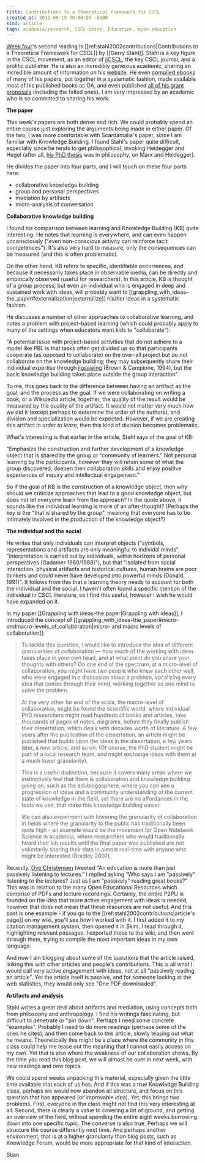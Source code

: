 ```yaml
---
title: Contributions to a Theoretical Framework for CSCL
created_at: 2011-05-19 00:00:00 -0400
kind: article
tags: academia/research, CSCL-intro, Education, open-education
---
```


[Week
four](http://new.p2pu.org/en/groups/introduction-to-the-field-of-computer-supported-co/content/wk-4-knowledge-building/)'s
second reading is [[ref:stahl2002contributions|Contributions to a
Theoretical Framework for CSCL]] by [[Gerry Stahl]]. Stahl is a key
figure in the CSCL movement, as an editor of
[ijCSCL](http://ijcscl.org/), the key CSCL journal, and a prolific
publisher. He is also an incredibly generous academic, sharing an
incredible amount of information on his
[website](http://gerrystahl.net/). He even [compiled
ebooks](http://gerrystahl.net/elibrary/) of many of his papers, put
together in a systematic fashion, made available most of his published
books as OA, and even published [all of his grant
proposals](http://gerrystahl.net/elibrary/proposals) (including the
failed ones). I am very impressed by an academic who is so committed to
sharing his work.

**The paper**

This week's papers are both dense and rich. We could probably spend an
entire course just exploring the arguments being made in either paper.
Of the two, I was more comfortable with Scardamalia's paper, since I am
familiar with Knowledge Building. I found Stahl's paper quite difficult,
especially since he tends to get philosophical, invoking Heidegger and
Hegel (after all, [his PhD thesis](http://gerrystahl.net/elibrary/marx)
was in philosophy, on Marx and Heidegger).

He divides the paper into four parts, and I will touch on these four
parts here:

-   collaborative knowledge building
-   group and personal perspectives
-   mediation by artifacts
-   micro-analysis of conversation

**Collaborative knowledge building**

I found his comparison between learning and Knowledge Building (KB)
quite interesting. He notes that learning is everywhere, and can even
happen unconsciously ("even non-conscious activity can reinforce tacit
competences"). It's also very hard to measure, only the consequences can
be measured (and this is often problematic).

On the other hand, KB refers to specific, identifiable occurrences, and
because it necessarily takes place in observable media, can be directly
and empirically observed (useful for researchers). In this article, KB
is thought of a group process, but even an individual who is engaged in
deep and sustained work with ideas, will probably want to
[[grappling\_with\_ideas-the\_paper\#externalization|externalize]]
his/her ideas in a systematic fashion.

He discusses a number of other approaches to collaborative learning, and
notes a problem with project-based learning (which could probably apply
to many of the settings when educators want kids to "collaborate"):

"A potential issue with project-based activities that do not adhere to a
model like PBL is that tasks often get divided up so that participants
cooperate (as opposed to collaborate) on the over-all project but do not
collaborate on the knowledge building; they may subsequently share their
individual expertise
through [jigsawing](http://localhost/wiki/jigsaw "jigsaw") (Brown &
Campione, 1994), but the basic knowledge building takes place outside
the group interaction"

To me, this goes back to the difference between having an artifact as
the goal, and the process as the goal. If we were collaborating on
writing a book, or a Wikipedia article, together, the quality of the
result would be measured by the quality of the artifact. It would not
matter very much how we did it (except perhaps to determine the order of
the authors), and division and specialization would be expected.
However, if we are creating this artifact *in order to learn*, then this
kind of division becomes problematic.

What's interesting is that earlier in the article, Stahl says of the
goal of KB:

"Emphasize the construction and further development of a knowledge
object that is shared by the group or “community of learners.” Not
personal learning by the participants, *however* they will retain some
of what the group discovered, deepen their collaboration skills and
enjoy positive experiences of inquiry and intellectual engagement."

So if the goal of KB is the construction of a knowledge object, then why
should we criticize approaches that lead to a good knowledge object, but
does not let everyone learn from the approach? In the quote above, it
sounds like the individual learning is more of an after-thought?
(Perhaps the key is the "that is shared by the group", meaning that
everyone has to be intimately involved in the production of the
knowledge object?)

**The individual and the social**

He writes that only individuals can interpret objects ("symbols,
representations and artifacts are only meaningful to individal minds",
"interpretation is carried out by individuals, within horizons of
personal perspectives (Gadamer 1960/1988)"), but that "isolated from
social interaction, physical artifacts and historical cultures, human
brains are poor thinkers and could never have developed into powerful
minds (Donald, 1991)". It follows from this that a learning theory needs
to account for both the individual and the social. I haven't often found
a specific mention of the individual in CSCL literature, so I find this
useful, however I wish he would have expanded on it.

In my paper [[Grappling with ideas-the paper|Grappling with ideas]], I
introduced the concept of
[[grappling\_with\_ideas-the\_paper\#micro-*and*macro-levels\_of\_collaboration|micro-
and macro levels of collaboration]]:

> To tackle this question, I would like to introduce the idea of
> different granularities of collaboration — how much of the working
> with ideas takes place in your own head, and at what point do you
> share your thoughts with others? On one end of the spectrum, at a
> micro-level of collaboration, you might have two people who knew each
> other well, who were engaged in a discussion about a problem,
> vocalizing every idea that comes through their mind, working together
> as one mind to solve the problem.
>
> At the very other far end of the scala, the macro-level of
> collaboration, might be found the scientific world, where individual
> PhD researchers might read hundreds of books and articles, take
> thousands of pages of notes, diagrams, before they finally publish
> their dissertation, which deals with decades worth of literature. A
> few years after the publication of the dissertation, an article might
> be published that builds upon the ideas in the dissertation, a few
> years later, a new article, and so on. (Of course, the PhD student
> might be part of a local research team, and might exchange ideas with
> them at a much lower granularity).
>
> This is a useful distinction, because it covers many areas where we
> instinctively feel that there is collaboration and knowledge building
> going on, such as the edublogosphere, where you can see a progression
> of ideas and a community understanding of the current state of
> knowledge in the field, yet there are no affordances in the tools we
> use, that make this knowledge building easier.
>
> We can also experiment with lowering the granularity of collaboration
> in fields where the granularity to the public has traditionally been
> quite high - an example would be the movement for Open Notebook
> Science in academia, where researchers who would traditionally hoard
> their lab results until the final paper was published are not
> voluntarily sharing their data in almost real-time with anyone who
> might be interested (Bradley 2007).

Recently, [Ove
Christensen](http://oveucsj.posterous.com/online-learning-risks-and-opportunities)
tweeted "An education is more than just passively listening to
lectures.” I replied asking “Who says I am "passively" listening to the
lectures? Just as I am "passively" reading great books?” This was in
relation to the many Open Educational Resources which comprise of PDFs
and lecture recordings. Certainly, the entire P2PU is founded on the
idea that more active engagement with ideas is needed, however that does
not mean that these resources are not useful. And this post is one
example - if you go to the [[ref:stahl2002contributions|article's page]]
on my wiki, you'll see how I worked with it. I first added it to my
citation management system, then opened it in Skim. I read through it,
highlighting relevant passages. I exported these to the wiki, and then
went through them, trying to compile the most important ideas in my own
language.

And now I am blogging about some of the questions that the article
raised, linking this with other articles and people's contributions.
This is all what I would call very active engagement with ideas, not at
all "passively reading an article". Yet the article itself is passive,
and for someone looking at the web statistics, they would only see "One
PDF downloaded".

**Artifacts and analysis**

Stahl writes a great deal about artifacts and mediation, using concepts
both from philosophy and anthropology. I find his writings fascinating,
but difficult to penetrate or "pin down". Perhaps I need some concrete
"examples". Probably I need to do more readings (perhaps some of the
ones he cites), and then come back to this article, slowly teasing out
what he means. Theoretically this might be a place where the community
in this class could help me tease out the meaning that I cannot easily
access on my own. Yet that is also where the weakness of our
collaboration shows. By the time you read this blog post, we will almost
be over in next week, with new readings and new topics.

We could spend weeks unpacking this material, especially given the
little time available that each of us has. And if this was a true
Knowledge Building class, perhaps we would now abandon all structure,
and focus on this question that has appeared (or improvable idea). Yet,
this brings two problems. First, everyone in the class might not find
this very interesting at all. Second, there is clearly a value to
covering a lot of ground, and getting an overview of the field, without
spending the entire eight weeks burrowing down into one specific topic.
The converse is also true. Perhaps we will structure the course
differently next time. And perhaps another environment, that is at a
higher granularity than blog posts, such as Knowledge Forum, would be
more appropriate for that kind of interaction.

Stian

